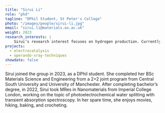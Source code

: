 ```yaml
---
title: "Sirui Li"
role: "phd"
tagline: "DPhil Student, St Peter's College"
photo: "/images/people/sirui-li.jpg"
email: "sirui.li@materials.ox.ac.uk"
weight: 2023
research_interests: |
    Sirui’s research interest focuses on hydrogen production. Currently, her research is mainly around size-selected alloy nanoparticles for electrochemical water splitting. A newly acquired deposition method will be investigated in her research to synthesis optimized binary and ternary alloy nanoparticles with well-defined size and composition. Besides electronic spectroscopy and X-ray photoelectron spectroscopy, she will use advanced operando techniques to monitor changes of the optimized electrocatalysts in real electrochemical reaction environment.
projects:
  - electrocatalysis
  - operando-xray-techniques
showdate: false
---
```


Sirui joined the group in 2023, as a DPhil student. She completed her BSc Materials Science and Engineering from a 2+2 joint program from Central South University and University of Manchester. After completing bachelor’s degree, in 2022, Sirui took MRes in Nanomaterials from Imperial College London, working on the topic of photoelectrochemical water splitting with transient absorption spectroscopy. In her spare time, she enjoys movies, hiking, baking, and crocheting.
